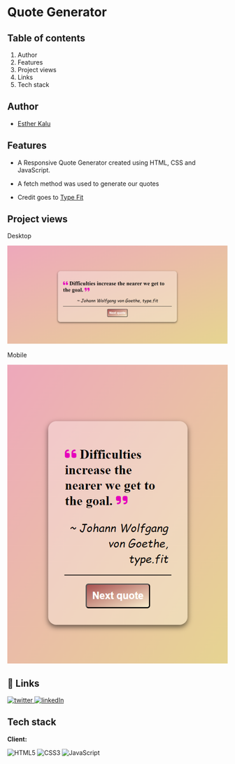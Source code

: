 # Quote Generator 


## Table of contents

1. Author
2. Features
3. Project views
4. Links
5. Tech stack



## Author


- [Esther Kalu](https://github.com/Kaeschindi1)

## Features

- A Responsive Quote Generator created using HTML, CSS and JavaScript.

- A fetch method was used to generate our quotes

- Credit goes to [Type Fit](https://type.fit/api/quotes)

## Project views

Desktop

<img src="./img/desktop.PNG" >

Mobile

<img src="./img/mobile.PNG" >

## 🔗 Links

<a href="https://twitter.com/estherckalu">
<img alt="twitter" src="https://img.shields.io/badge/twitter-1DA1F2?style=for-the-badge&logo=twitter&logoColor=white" alt="twitter" />
</a>
<a href="https://www.linkedin.com/in/kaeschindi/">
<img alt="linkedIn" src="https://img.shields.io/badge/linkedin-0A66C2?style=for-the-badge&logo=linkedin&logoColor=white" />
</a>

## Tech stack

**Client:**

![HTML5](https://img.shields.io/badge/html5-%23E34F26.svg?style=for-the-badge&logo=html5&logoColor=white)
![CSS3](https://img.shields.io/badge/css3-%231572B6.svg?style=for-the-badge&logo=css3&logoColor=white)
![JavaScript](https://img.shields.io/badge/javascript-%23323330.svg?style=for-the-badge&logo=javascript&logoColor=%23F7DF1E)